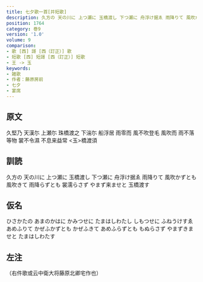 ```yaml
---
title: 七夕歌一首[并短歌]
description: 久方の 天の川に 上つ瀬に 玉橋渡し 下つ瀬に 舟浮け据ゑ 雨降りて 風吹かずとも 風吹きて 雨降らずとも 裳濡らさず やまず来ませと 玉橋渡す
position: 1764
category: 巻9
version: '1.0'
volume: 9
comparison:
- 歌 [西] 謌 [西（訂正）] 歌
- 短歌 [西] 短謌 [西（訂正）] 短歌
- 王 -> 玉
keywords:
- 雑歌
- 作者：藤原房前
- 七夕
- 宴席
---
```


## 原文

久堅乃 天漢尓 上瀬尓 珠橋渡之 下湍尓 船浮居 雨零而 風不吹登毛 風吹而 雨不落等物 裳不令濕 不息来益常 <玉>橋渡須

## 訓読

久方の 天の川に 上つ瀬に 玉橋渡し 下つ瀬に 舟浮け据ゑ 雨降りて 風吹かずとも 風吹きて 雨降らずとも 裳濡らさず やまず来ませと 玉橋渡す

## 仮名

ひさかたの あまのかはに かみつせに たまはしわたし しもつせに ふねうけすゑ あめふりて かぜふかずとも かぜふきて あめふらずとも もぬらさず やまずきませと たまはしわたす

## 左注

（右件歌或云中衛大将藤原北卿宅作也）
